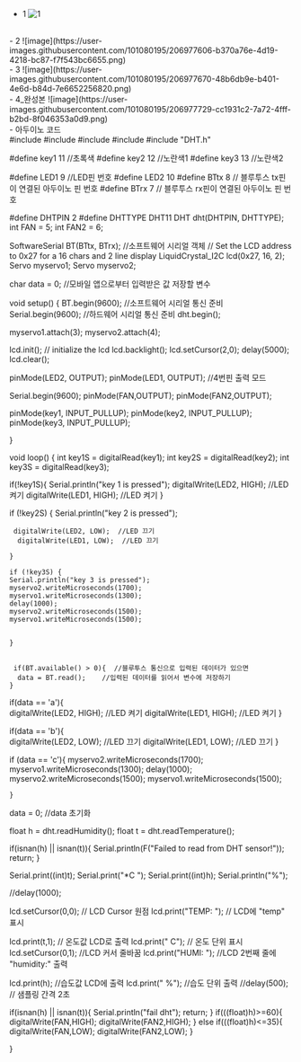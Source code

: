 - 1
![1](https://user-images.githubusercontent.com/101080195/206977091-f83c91c9-12c7-45e3-a694-aaabc69ff0f4.png)
<br>
- 2
![image](https://user-images.githubusercontent.com/101080195/206977606-b370a76e-4d19-4218-bc87-f7f543bc6655.png)<br>
- 3
![image](https://user-images.githubusercontent.com/101080195/206977670-48b6db9e-b401-4e6d-b84d-7e6652256820.png)<br>
- 4_완성본
![image](https://user-images.githubusercontent.com/101080195/206977729-cc1931c2-7a72-4fff-b2bd-8f046353a0d9.png)<br>
- 아두이노 코드 <br>
#include <SoftwareSerial.h>
#include<Servo.h>
#include <Wire.h> 
#include <LiquidCrystal_I2C.h>
#include "DHT.h"

#define key1 11 //초록색
#define key2 12 //노란색1
#define key3 13 //노란색2

#define LED1  9 //LED핀 번호
#define LED2 10 
#define BTtx 8   // 블루투스 tx핀이 연결된 아두이노 핀 번호
#define BTrx 7 // 블루투스 rx핀이 연결된 아두이노 핀 번호


#define DHTPIN 2
#define DHTTYPE DHT11
DHT dht(DHTPIN, DHTTYPE);
int FAN = 5;
int FAN2 = 6;


SoftwareSerial BT(BTtx, BTrx);  //소프트웨어 시리얼 객체
// Set the LCD address to 0x27 for a 16 chars and 2 line display
LiquidCrystal_I2C lcd(0x27, 16, 2);
Servo myservo1;
Servo myservo2;

char data = 0;  //모바일 앱으로부터 입력받은 값 저장할 변수

void setup()
{
  BT.begin(9600);  //소프트웨어 시리얼 통신 준비
  Serial.begin(9600);  //하드웨어 시리얼 통신 준비
  dht.begin();

  myservo1.attach(3);
  myservo2.attach(4);
  
 
  lcd.init(); 		// initialize the lcd 
  lcd.backlight();
  lcd.setCursor(2,0);
  delay(5000);
  lcd.clear();

  pinMode(LED2, OUTPUT);
  pinMode(LED1, OUTPUT);  //4번핀 출력 모드
  
  Serial.begin(9600);
  pinMode(FAN,OUTPUT);
  pinMode(FAN2,OUTPUT);
  
  pinMode(key1, INPUT_PULLUP);
  pinMode(key2, INPUT_PULLUP);
  pinMode(key3, INPUT_PULLUP);

 
}

void loop()
{
  int key1S = digitalRead(key1);
  int key2S = digitalRead(key2);
  int key3S = digitalRead(key3);

  if(!key1S){
     Serial.println("key 1 is pressed");
      digitalWrite(LED2, HIGH);  //LED 켜기
      digitalWrite(LED1, HIGH);  //LED 켜기
    }
     
   if (!key2S) {
    Serial.println("key 2 is pressed");
    
     digitalWrite(LED2, LOW);  //LED 끄기
      digitalWrite(LED1, LOW);  //LED 끄기
    
    }
    
    if (!key3S) {
    Serial.println("key 3 is pressed");
    myservo2.writeMicroseconds(1700);
    myservo1.writeMicroseconds(1300);
    delay(1000);  
    myservo2.writeMicroseconds(1500);
    myservo1.writeMicroseconds(1500); 
    
    
    }


     if(BT.available() > 0){  //블루투스 통신으로 입력된 데이터가 있으면
      data = BT.read();    //입력된 데이터를 읽어서 변수에 저장하기
    }

  
     
      
    

  if(data == 'a'){  
      digitalWrite(LED2, HIGH);  //LED 켜기
      digitalWrite(LED1, HIGH);  //LED 켜기
    }
  
  
  
  if(data == 'b'){  
      digitalWrite(LED2, LOW);  //LED 끄기
      digitalWrite(LED1, LOW);  //LED 끄기
    }
   

 
  if (data == 'c'){
    myservo2.writeMicroseconds(1700);
    myservo1.writeMicroseconds(1300);
    delay(1000);  
    myservo2.writeMicroseconds(1500);
    myservo1.writeMicroseconds(1500); 

    }
  

  data = 0;  //data 초기화



  float h = dht.readHumidity();
  float t = dht.readTemperature();

  if(isnan(h) || isnan(t)){
    Serial.println(F("Failed to read from DHT sensor!"));
    return;
  }

  Serial.print((int)t); Serial.print("*C ");
  Serial.print((int)h); Serial.println("%");

  //delay(1000);

  lcd.setCursor(0,0); // LCD Cursor 원점
  lcd.print("TEMP: "); // LCD에 "temp" 표시
  
  lcd.print(t,1); // 온도값 LCD로 출력
  lcd.print(" C"); // 온도 단위 표시
  lcd.setCursor(0,1); //LCD 커서 줄바꿈
  lcd.print("HUMI: "); //LCD 2번째 줄에 "humidity:" 출력

  lcd.print(h); //습도값 LCD에 출력
  lcd.print(" %"); //습도 단위 출력
  //delay(500); // 샘플링 간격 2초

  if(isnan(h) || isnan(t)){
    Serial.println("fail dht");
    return;
  }
  if(((float)h)>=60){
    digitalWrite(FAN,HIGH);
    digitalWrite(FAN2,HIGH);
  }
  else if(((float)h)<=35){
     digitalWrite(FAN,LOW);
     digitalWrite(FAN2,LOW);
  }


}
